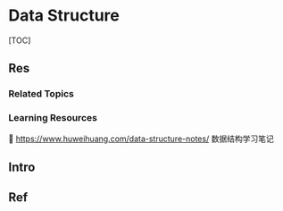 # Data Structure

[TOC]



## Res
### Related Topics


### Learning Resources
🤔 https://www.huweihuang.com/data-structure-notes/
数据结构学习笔记



## Intro


## Ref

